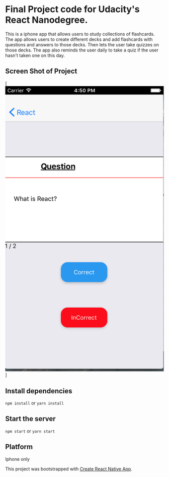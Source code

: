 # Final Project code for Udacity's React Nanodegree.

This is a iphone app that allows users to study collections of flashcards. The
app allows users to create different decks and add flashcards with questions and
answers to those decks. Then lets the user take quizzes on those decks. The app
also reminds the user daily to take a quiz if the user hasn't taken one on this
day.

## Screen Shot of Project

[![Link To Project](https://github.com/kolldavi/mobile-flashcards/blob/master/images/screenshot.png?raw=true)]

## Install dependencies

`npm install` or `yarn install`

## Start the server

`npm start` or `yarn start`

## Platform

Iphone only

This project was bootstrapped with
[Create React Native App](https://github.com/react-community/create-react-native-app).
